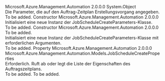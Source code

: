 <Type Name="JobScheduleCreateParameters" FullName="Microsoft.Azure.Management.Automation.Models.JobScheduleCreateParameters">
  <TypeSignature Language="C#" Value="public class JobScheduleCreateParameters" />
  <TypeSignature Language="ILAsm" Value=".class public auto ansi beforefieldinit JobScheduleCreateParameters extends System.Object" />
  <TypeSignature Language="DocId" Value="T:Microsoft.Azure.Management.Automation.Models.JobScheduleCreateParameters" />
  <TypeSignature Language="VB.NET" Value="Public Class JobScheduleCreateParameters" />
  <TypeSignature Language="F#" Value="type JobScheduleCreateParameters = class" />
  <AssemblyInfo>
    <AssemblyName>Microsoft.Azure.Management.Automation</AssemblyName>
    <AssemblyVersion>2.0.0.0</AssemblyVersion>
  </AssemblyInfo>
  <Base>
    <BaseTypeName>System.Object</BaseTypeName>
  </Base>
  <Interfaces />
  <Docs>
    <summary>
            Die Parameter, die auf den Auftrag-Zeitplan Erstellungsvorgang angegeben.
            </summary>
    <remarks>To be added.</remarks>
  </Docs>
  <Members>
    <Member MemberName=".ctor">
      <MemberSignature Language="C#" Value="public JobScheduleCreateParameters ();" />
      <MemberSignature Language="ILAsm" Value=".method public hidebysig specialname rtspecialname instance void .ctor() cil managed" />
      <MemberSignature Language="DocId" Value="M:Microsoft.Azure.Management.Automation.Models.JobScheduleCreateParameters.#ctor" />
      <MemberSignature Language="VB.NET" Value="Public Sub New ()" />
      <MemberType>Constructor</MemberType>
      <AssemblyInfo>
        <AssemblyName>Microsoft.Azure.Management.Automation</AssemblyName>
        <AssemblyVersion>2.0.0.0</AssemblyVersion>
      </AssemblyInfo>
      <Parameters />
      <Docs>
        <summary>
            Initialisiert eine neue Instanz der JobScheduleCreateParameters-Klasse.
            </summary>
        <remarks>To be added.</remarks>
      </Docs>
    </Member>
    <Member MemberName=".ctor">
      <MemberSignature Language="C#" Value="public JobScheduleCreateParameters (Microsoft.Azure.Management.Automation.Models.JobScheduleCreateProperties properties);" />
      <MemberSignature Language="ILAsm" Value=".method public hidebysig specialname rtspecialname instance void .ctor(class Microsoft.Azure.Management.Automation.Models.JobScheduleCreateProperties properties) cil managed" />
      <MemberSignature Language="DocId" Value="M:Microsoft.Azure.Management.Automation.Models.JobScheduleCreateParameters.#ctor(Microsoft.Azure.Management.Automation.Models.JobScheduleCreateProperties)" />
      <MemberSignature Language="VB.NET" Value="Public Sub New (properties As JobScheduleCreateProperties)" />
      <MemberSignature Language="F#" Value="new Microsoft.Azure.Management.Automation.Models.JobScheduleCreateParameters : Microsoft.Azure.Management.Automation.Models.JobScheduleCreateProperties -&gt; Microsoft.Azure.Management.Automation.Models.JobScheduleCreateParameters" Usage="new Microsoft.Azure.Management.Automation.Models.JobScheduleCreateParameters properties" />
      <MemberType>Constructor</MemberType>
      <AssemblyInfo>
        <AssemblyName>Microsoft.Azure.Management.Automation</AssemblyName>
        <AssemblyVersion>2.0.0.0</AssemblyVersion>
      </AssemblyInfo>
      <Parameters>
        <Parameter Name="properties" Type="Microsoft.Azure.Management.Automation.Models.JobScheduleCreateProperties" />
      </Parameters>
      <Docs>
        <param name="properties">To be added.</param>
        <summary>
            Initialisiert eine neue Instanz der JobScheduleCreateParameters-Klasse mit erforderlichen Argumenten.
            </summary>
        <remarks>To be added.</remarks>
      </Docs>
    </Member>
    <Member MemberName="Properties">
      <MemberSignature Language="C#" Value="public Microsoft.Azure.Management.Automation.Models.JobScheduleCreateProperties Properties { get; set; }" />
      <MemberSignature Language="ILAsm" Value=".property instance class Microsoft.Azure.Management.Automation.Models.JobScheduleCreateProperties Properties" />
      <MemberSignature Language="DocId" Value="P:Microsoft.Azure.Management.Automation.Models.JobScheduleCreateParameters.Properties" />
      <MemberSignature Language="VB.NET" Value="Public Property Properties As JobScheduleCreateProperties" />
      <MemberSignature Language="F#" Value="member this.Properties : Microsoft.Azure.Management.Automation.Models.JobScheduleCreateProperties with get, set" Usage="Microsoft.Azure.Management.Automation.Models.JobScheduleCreateParameters.Properties" />
      <MemberType>Property</MemberType>
      <AssemblyInfo>
        <AssemblyName>Microsoft.Azure.Management.Automation</AssemblyName>
        <AssemblyVersion>2.0.0.0</AssemblyVersion>
      </AssemblyInfo>
      <ReturnValue>
        <ReturnType>Microsoft.Azure.Management.Automation.Models.JobScheduleCreateProperties</ReturnType>
      </ReturnValue>
      <Docs>
        <summary>
            Erforderlich. Ruft ab oder legt die Liste der Eigenschaften des Auftragszeitplans.
            </summary>
        <value>To be added.</value>
        <remarks>To be added.</remarks>
      </Docs>
    </Member>
  </Members>
</Type>